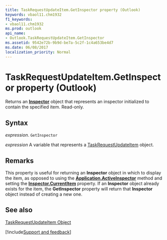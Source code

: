 ```yaml
---
title: TaskRequestUpdateItem.GetInspector property (Outlook)
keywords: vbaol11.chm1932
f1_keywords:
- vbaol11.chm1932
ms.prod: outlook
api_name:
- Outlook.TaskRequestUpdateItem.GetInspector
ms.assetid: 9542e72b-9b9d-be7a-5c2f-1c4a653be4d7
ms.date: 06/08/2017
localization_priority: Normal
---
```



# TaskRequestUpdateItem.GetInspector property (Outlook)

Returns an  **[Inspector](Outlook.Inspector.md)** object that represents an inspector initialized to contain the specified item. Read-only.


## Syntax

_expression_. `GetInspector`

_expression_ A variable that represents a [TaskRequestUpdateItem](Outlook.TaskRequestUpdateItem.md) object.


## Remarks

This property is useful for returning an  **Inspector** object in which to display the item, as opposed to using the **[Application.ActiveInspector](Outlook.Application.ActiveInspector.md)** method and setting the **[Inspector.CurrentItem](Outlook.Inspector.CurrentItem.md)** property. If an **Inspector** object already exists for the item, the **GetInspector** property will return that **Inspector** object instead of creating a new one.


## See also


[TaskRequestUpdateItem Object](Outlook.TaskRequestUpdateItem.md)

[!include[Support and feedback](~/includes/feedback-boilerplate.md)]